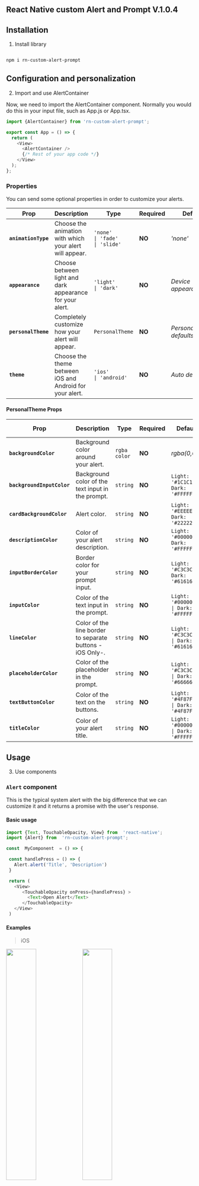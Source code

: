 ## React Native custom Alert and Prompt V.1.0.4

## Installation

1. Install library

```bash

npm i rn-custom-alert-prompt

```

## Configuration and personalization

2. Import and use AlertContainer

Now, we need to import the AlertContainer component. Normally you would do this in your input file, such as App.js or App.tsx.

```js
import {AlertContainer} from 'rn-custom-alert-prompt';

export const App = () => {
  return (
    <View>
      <AlertContainer />
      {/* Rest of your app code */}
    </View>
  );
};
```

### Properties

You can send some optional properties in order to customize your alerts.

| Prop                | Description                                              | Type                                      | Required | Default                  |
| ------------------- | -------------------------------------------------------- | ----------------------------------------- | -------- | ------------------------ |
| **`animationType`** | Choose the animation with which your alert will appear.  | `'none'         \| 'fade'     \| 'slide'` | **NO**   | _'none'_                 |
| **`appearance`**    | Choose between light and dark appearance for your alert. | `'light'        \| 'dark'`                | **NO**   | _Device appearance_      |
| **`personalTheme`** | Completely customize how your alert will appear.         | `PersonalTheme`                           | **NO**   | _PersonalTheme defaults_ |
| **`theme`**         | Choose the theme between iOS and Android for your alert. | `'ios'          \| 'android'`             | **NO**   | _Auto detect OS_         |

#### PersonalTheme Props

| Prop                       | Description                                              | Type         | Required | Default iOS                                               | Default Android                                                                   |
| -------------------------- | -------------------------------------------------------- | ------------ | -------- | --------------------------------------------------------- | --------------------------------------------------------------------------------- |
| **`backgroundColor`**      | Background color around your alert.                      | `rgba color` | **NO**   | _rgba(0,0,0,0.4)_                                         | _rgba(0,0,0,0.4)_                                                                 |
| **`backgroundInputColor`** | Background color of the text input in the prompt.        | `string`     | **NO**   | `Light: '#1C1C1E' \| Dark: '#FFFFFF'`                     | `Light: 'transparent' \| Dark: 'transparent'`                                     |
| **`cardBackgroundColor`**  | Alert color.                                             | `string`     | **NO**   | `Light: '#EEEEEE' \| Dark: '#222222'`                     | `Light: '#282F2C''                                            \| Dark: '#FFFFFF'` |
| **`descriptionColor`**     | Color of your alert description.                         | `string`     | **NO**   | `Light: '#000000' \| Dark: '#FFFFFF'`                     | `Light: '#000000''    \| Dark: '#FFFFFF'`                                         |
| **`inputBorderColor`**     | Border color for your prompt input.                      | `string`     | **NO**   | `Light: '#C3C3C3' \| Dark: '#616161'`                     | `Light: '#00D982''    \| Dark: '#00D982'`                                         |
| **`inputColor`**           | Color of the text input in the prompt.                   | `string`     | **NO**   | `Light: '#000000'                     \| Dark: '#FFFFFF'` | `Light: '#000000'     \| Dark: '#FFFFFF'`                                         |
| **`lineColor`**            | Color of the line border to separate buttons -iOS Only-. | `string`     | **NO**   | `Light: '#C3C3C3'                     \| Dark: '#616161'` | `N/A`                                                                             |
| **`placeholderColor`**     | Color of the placeholder in the prompt.                  | `string`     | **NO**   | `Light: '#C3C3C3'                     \| Dark: '#666666'` | `Light: '#C3C3C3'                         \| Dark: '#666666'`                     |
| **`textButtonColor`**      | Color of the text on the buttons.                        | `string`     | **NO**   | `Light: '#4F87FF'                     \| Dark: '#4F87FF'` | `Light: '#00D982'                         \| Dark: '#00D982'`                     |
| **`titleColor`**           | Color of your alert title.                               | `string`     | **NO**   | `Light: '#000000'                     \| Dark: '#FFFFFF'` | `Light: '#000000'                         \| Dark: '#FFFFFF'`                     |

## Usage

3. Use components

### `Alert` component

This is the typical system alert with the big difference that we can customize it and it returns a promise with the user's response.

#### Basic usage

```js
import {Text, TouchableOpacity, View} from  'react-native';
import {Alert} from  'rn-custom-alert-prompt';

const  MyComponent  = () => {

 const handlePress = () => {
   Alert.alert('Title', 'Description')
 }

 return (
   <View>
	  <TouchableOpacity onPress={handlePress} >
        <Text>Open Alert</Text>
      </TouchableOpacity>
   </View>
 )
```

#### Examples

> iOS

<p float="left">
  <img width="40%"  src="https://res.cloudinary.com/fercloudinary/image/upload/v1710435449/GitHub/Simulator_Screen_Shot_-_iPhone_13_-_2024-03-14_at_16.54.03_war8fz.png" />
  <img width="40%"  src="https://res.cloudinary.com/fercloudinary/image/upload/v1710435449/GitHub/Simulator_Screen_Shot_-_iPhone_13_-_2024-03-14_at_16.54.09_holx24.png" />
</p>

> Android

<p float="left">
  <img width="40%"  src="https://res.cloudinary.com/fercloudinary/image/upload/v1710435449/GitHub/Simulator_Screen_Shot_-_iPhone_13_-_2024-03-14_at_16.53.54_marhwv.png" /> 
  <img width="40%" src="https://res.cloudinary.com/fercloudinary/image/upload/v1710435449/GitHub/Simulator_Screen_Shot_-_iPhone_13_-_2024-03-14_at_16.53.39_relzf6.png" />
</p>

### With props

```js
import {Text, TouchableOpacity, View} from  'react-native';
import {Alert} from  'rn-custom-alert-prompt';

const  MyComponent  = () => {

 const handlePress = async () => {
   const response = await Alert.alert({
     title: 'Alert',
     description: 'Would you like to continue learning how to use React Native alerts?',
     showCancelButton: true,
   })

   console.log(response) // true or false
 }

 return (
   <View>
	  <TouchableOpacity onPress={handlePress} >
        <Text>Open Alert</Text>
      </TouchableOpacity>
   </View>
 )
```

#### Alert props

| Prop                   | Description                          | Type       | Required |
| ---------------------- | ------------------------------------ | ---------- | -------- |
| **`title`**            | Title for your alert.                | `string`   | **Yes**  |
| **`buttons`**          | Personalized buttons for your alert. | `Button[]` | _No_     |
| **`cancelColorText`**  | Cancel button text color.            | `string`   | _No_     |
| **`cancelText`**       | Cancel button text.                  | `string`   | _No_     |
| **`confirmColorText`** | Confirm button text color.           | `string`   | _No_     |
| **`confirmText`**      | Confirm button text.                 | `string`   | _No_     |
| **`showCancelButton`** | Shows the cancel button.             | `boolean`  | _No_     |

#### Button props

| Prop            | Description                                           | Type                   | Required |
| --------------- | ----------------------------------------------------- | ---------------------- | -------- |
| **`text`**      | Button text.                                          | `string`               | **Yes**  |
| **`textStyle`** | Personalized styles for your text button.             | `StyleProp<TextStyle>` | _No_     |
| **`onPress`**   | Function that is executed when the button is pressed. | `function`             | _No_     |

#### Examples

> iOS

<p float="left">
  <img width="40%"  src="https://res.cloudinary.com/fercloudinary/image/upload/v1710435469/GitHub/Simulator_Screen_Shot_-_iPhone_13_-_2024-03-13_at_19.35.28_ldufyq.png" />
  <img width="40%"  src="https://res.cloudinary.com/fercloudinary/image/upload/v1710435473/GitHub/Simulator_Screen_Shot_-_iPhone_13_-_2024-03-13_at_19.35.43_q71kqg.png" />
</p>

> Android

<p float="left">
  <img width="40%"  src="https://res.cloudinary.com/fercloudinary/image/upload/v1710435467/GitHub/Simulator_Screen_Shot_-_iPhone_13_-_2024-03-13_at_19.34.52_infgig.png" /> 
  <img width="40%" src="https://res.cloudinary.com/fercloudinary/image/upload/v1710435468/GitHub/Simulator_Screen_Shot_-_iPhone_13_-_2024-03-13_at_19.35.12_uldf9z.png" />
</p>

## Prompt

### `Prompt` component

This is the system prompt that we can use in iOS, with the big difference that we can customize it and it returns a promise with the text entered by the user.

#### Basic usage

```js
import {Text, TouchableOpacity, View} from  'react-native';
import {Alert} from  'rn-custom-alert-prompt';

const  MyComponent  = () => {

 const handlePress = () => {
   const response = await  Alert.prompt('Email', 'Please enter your email');

   console.log(response) // string | undefined
 }

 return (
   <View>
	  <TouchableOpacity onPress={handlePress} >
        <Text>Open Prompt</Text>
      </TouchableOpacity>
   </View>
 )
```

#### Examples

> iOS

<p float="left">
  <img width="40%"  src="https://res.cloudinary.com/fercloudinary/image/upload/v1710438064/GitHub/Simulator_Screen_Shot_-_iPhone_13_-_2024-03-14_at_17.40.08_ude9cj.png" />
  <img width="40%"  src="https://res.cloudinary.com/fercloudinary/image/upload/v1710438061/GitHub/Simulator_Screen_Shot_-_iPhone_13_-_2024-03-14_at_17.39.59_iu9c2z.png" />
</p>

> Android

<p float="left">
  <img width="40%"  src="https://res.cloudinary.com/fercloudinary/image/upload/v1710438067/GitHub/Simulator_Screen_Shot_-_iPhone_13_-_2024-03-14_at_17.40.14_q0h4xf.png" /> 
  <img width="40%" src="https://res.cloudinary.com/fercloudinary/image/upload/v1710438070/GitHub/Simulator_Screen_Shot_-_iPhone_13_-_2024-03-14_at_17.40.22_khhpvr.png" />
</p>

#### With props

```js
import {Text, TouchableOpacity, View} from  'react-native';
import {Alert} from  'rn-custom-alert-prompt';

const  MyComponent  = () => {

 const handlePress = async () => {
   const response = await Alert.prompt({
     title: 'Prompt',
     description: 'Enter your email to continue learning how to use React Native alerts!',
     label: 'Email',
     placeholder: 'example@example.com',
   })

   console.log(response) // string | undefined
 }

 return (
   <View>
	  <TouchableOpacity onPress={handlePress} >
        <Text>Open Prompt</Text>
      </TouchableOpacity>
   </View>
 )
```

### Prompt props

| Prop                   | Description                                   | Type       | Required |
| ---------------------- | --------------------------------------------- | ---------- | -------- |
| **`title`**            | Title for your alert.                         | `string`   | **Yes**  |
| **`buttons`**          | Personalized buttons for your alert.          | `Button[]` | _No_     |
| **`cancelColorText`**  | Cancel button text color.                     | `string`   | _No_     |
| **`cancelText`**       | Cancel button text.                           | `string`   | _No_     |
| **`confirmColorText`** | Confirm button text color.                    | `string`   | _No_     |
| **`confirmText`**      | Confirm button text.                          | `string`   | _No_     |
| **`label`**            | Label for input -Android only-.               | `string`   | _No_     |
| **`placeholder`**      | Input placeholder. **default:** _title value_ | `string`   | _No_     |

#### Button props

| Prop            | Description                                           | Type                   | Required |
| --------------- | ----------------------------------------------------- | ---------------------- | -------- |
| **`text`**      | Button text.                                          | `string`               | **Yes**  |
| **`textStyle`** | Personalized styles for your text button.             | `StyleProp<TextStyle>` | _No_     |
| **`onPress`**   | Function that is executed when the button is pressed. | `function`             | _No_     |

#### Examples

> iOS

<p float="left">
  <img width="40%"  src="https://res.cloudinary.com/fercloudinary/image/upload/v1710435470/GitHub/Simulator_Screen_Shot_-_iPhone_13_-_2024-03-13_at_19.35.35_tgfexi.png" />
  <img width="40%"  src="https://res.cloudinary.com/fercloudinary/image/upload/v1710435473/GitHub/Simulator_Screen_Shot_-_iPhone_13_-_2024-03-13_at_19.35.45_tjsxhh.png" />
</p>

> Android

<p float="left">
  <img width="40%"  src="https://res.cloudinary.com/fercloudinary/image/upload/v1710435468/GitHub/Simulator_Screen_Shot_-_iPhone_13_-_2024-03-13_at_19.34.56_qxssok.png" /> 
  <img width="40%" src="https://res.cloudinary.com/fercloudinary/image/upload/v1710435468/GitHub/Simulator_Screen_Shot_-_iPhone_13_-_2024-03-13_at_19.35.15_hs7gk3.png" />
</p>

## License

This project is licenced under the [MIT License](http://opensource.org/licenses/mit-license.html).
